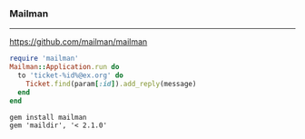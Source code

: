 ### Mailman
---

https://github.com/mailman/mailman

```ruby
require 'mailman'
Mailman::Application.run do
  to 'ticket-%id%@ex.org' do
    Ticket.find(param[:id]).add_reply(message)
  end
end
```
```
gem install mailman
gem 'maildir', '< 2.1.0'
```

